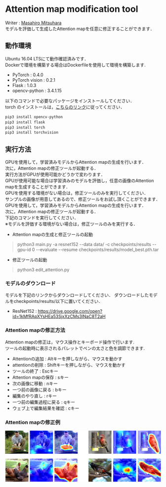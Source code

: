 # Attention map modification tool 
Writer : [Masahiro Mitsuhara](https://github.com/Masahiro-Mitsuhara)<br>
モデルを評価して生成したAttention mapを任意に修正することができます．

## 動作環境
Ubuntu 16.04 LTSにて動作確認済みです．<br>
Dockerで環境を構築する場合はDockerfileを使用して環境を構築します.
- PyTorch : 0.4.0
- PyTorch vision : 0.2.1
- Flask : 1.0.3
- opencv-python : 3.4.1.15

以下のコマンドで必要なパッケージをインストールしてください．<br>
torch のインストールは，[こちらのリンク](https://pytorch.org/get-started/locally/)に従ってください．

```sh
pip3 install opencv-python
pip3 install flask
pip3 install torch
pip3 install torchvision
```

## 実行方法
GPUを使用して，学習済みモデルからAttention mapの生成を行います．<br>
次に，Attention mapの修正ツールが起動する．<br>
実行方法がGPUが使用可能かどうかで変わります．<br>
GPUが使用可能な場合は学習済みのモデルを評価し，任意の画像のAttention mapを生成することができます．<br>
GPUを使用する環境がない場合は，修正ツールのみを実行してください．<br>
サンプルの画像が用意してあるので、修正ツールをお試し頂くことができます．<br>
GPUを使用して，学習済みモデルからAttention mapの生成を行います．<br>
次に，Attention mapの修正ツールが起動する．<br>
下記のコマンドを実行してください．<br>
※モデルを評価する環境がない場合は，修正ツールのみを実行する．
- Attention mapの生成と修正ツールの起動 
> python3 main.py -a resnet152 --data data/ -c checkpoints/results --gpu-id 0 --evaluate --resume checkpoints/results/model_best.pth.tar

- 修正ツールの起動
> python3 edit_attention.py

### モデルのダウンロード
モデルを下記のリンクからダウンロードしてください．
ダウンロードしたモデルをcheckpoints/results/以下に置いてください．
- ResNet152 : https://drive.google.com/open?id=1kMfRApXYsHEa53SjxXzCMs3lNaC8T2aH

### Attention mapの修正方法 
Attention mapの修正は，マウス操作とキーボード操作で行います.<br>
ツールの起動時に表示されるパレットでペンの太さと色を調節できます.
- Attentionの追加 : Altキーを押しながら、マウスを動かす
- attentionの削除 : Shiftキーを押しながら、マウスを動かす
- ツールの終了 : Escキー
- Attention mapの保存 : sキー
- 次の画像に移動 : nキー
- 一つ前の画像に戻る : bキー
- 編集のやり直し : rキー
- 一つ前の編集過程に戻る : qキー
- ウェブ上で編集結果を確認 : cキー

### Attention mapの修正例
![overview image](https://github.com/masahiro999/attention_map_modification_tool/blob/master/example.jpg)

